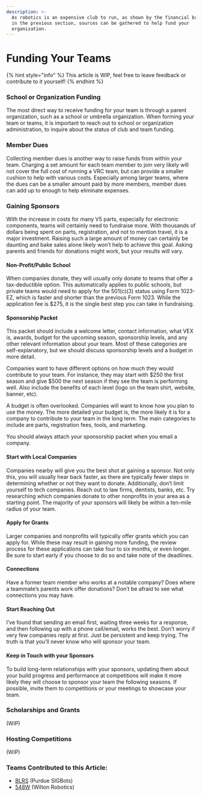 ```yaml
---
description: >-
  As robotics is an expensive club to run, as shown by the financial breakdown
  in the previous section, sources can be gathered to help fund your
  organization.
---
```


# Funding Your Teams

{% hint style="info" %}
This article is WIP, feel free to leave feedback or contribute to it yourself!
{% endhint %}

### School or Organization Funding

The most direct way to receive funding for your team is through a parent organization, such as a school or umbrella organization. When forming your team or teams, it is important to reach out to school or organization administration, to inquire about the status of club and team funding.

### Member Dues

Collecting member dues is another way to raise funds from within your team. Charging a set amount for each team member to join very likely will not cover the full cost of running a VRC team, but can provide a smaller cushion to help with various costs. Especially among larger teams, where the dues can be a smaller amount paid by more members, member dues can add up to enough to help eliminate expenses.

### Gaining Sponsors

With the increase in costs for many V5 parts, especially for electronic components, teams will certainly need to fundraise more. With thousands of dollars being spent on parts, registration, and not to mention travel, it is a major investment. Raising such a large amount of money can certainly be daunting and bake sales alone likely won’t help to achieve this goal. Asking parents and friends for donations might work, but your results will vary.

#### Non-Profit/Public School

When companies donate, they will usually only donate to teams that offer a tax-deductible option. This automatically applies to public schools, but private teams would need to apply for the 501(c)(3) status using Form 1023-EZ, which is faster and shorter than the previous Form 1023. While the application fee is $275, it is the single best step you can take in fundraising.

#### Sponsorship Packet

This packet should include a welcome letter, contact information, what VEX is, awards, budget for the upcoming season, sponsorship levels, and any other relevant information about your team. Most of these categories are self-explanatory, but we should discuss sponsorship levels and a budget in more detail.

Companies want to have different options on how much they would contribute to your team. For instance, they may start with $250 the first season and give $500 the next season if they see the team is performing well. Also include the benefits of each level (logo on the team shirt, website, banner, etc).

A budget is often overlooked. Companies will want to know how you plan to use the money. The more detailed your budget is, the more likely it is for a company to contribute to your team in the long term. The main categories to include are parts, registration fees, tools, and marketing.

You should always attach your sponsorship packet when you email a company.

#### Start with Local Companies

Companies nearby will give you the best shot at gaining a sponsor. Not only this, you will usually hear back faster, as there are typically fewer steps in determining whether or not they want to donate. Additionally, don’t limit yourself to tech companies. Reach out to law firms, dentists, banks, etc. Try researching which companies donate to other nonprofits in your area as a starting point. The majority of your sponsors will likely be within a ten-mile radius of your team.

#### Apply for Grants

Larger companies and nonprofits will typically offer grants which you can apply for. While these may result in gaining more funding, the review process for these applications can take four to six months, or even longer. Be sure to start early if you choose to do so and take note of the deadlines.

#### Connections

Have a former team member who works at a notable company? Does where a teammate’s parents work offer donations? Don’t be afraid to see what connections you may have.

#### Start Reaching Out

I’ve found that sending an email first, waiting three weeks for a response, and then following up with a phone call/email, works the best. Don’t worry if very few companies reply at first. Just be persistent and keep trying. The truth is that you’ll never know who will sponsor your team.

#### Keep in Touch with your Sponsors

To build long-term relationships with your sponsors, updating them about your build progress and performance at competitions will make it more likely they will choose to sponsor your team the following seasons. If possible, invite them to competitions or your meetings to showcase your team.

### Scholarships and Grants

(WIP)

### Hosting Competitions

(WIP)

### Teams Contributed to this Article:

* [BLRS](https://purduesigbots.com) (Purdue SIGBots)
* [548W](https://wiltonrobotics.org) (Wilton Robotics)

